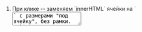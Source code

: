 <ol>
<li>При клике -- заменяем `innerHTML` ячейки на `<textarea>` с размерами "под ячейку", без рамки.</li>
<li>В `textarea.value` присваиваем содержимое ячейки.</li>
<li>Фокусируем посетителя на ячейке вызовом `focus()`.</li>
<li>По `keydown` отслеживаем нажатие с `keyCode = 13` ([key Enter]) с `shiftKey` и трансформируем ячейку обратно.</li>
</ol>

